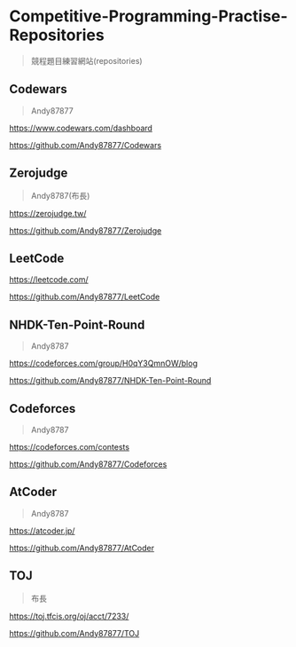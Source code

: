 # Competitive-Programming-Practise-Repositories 
> 競程題目練習網站(repositories)

## Codewars
> Andy87877

https://www.codewars.com/dashboard

https://github.com/Andy87877/Codewars

## Zerojudge
> Andy8787(布長)

https://zerojudge.tw/

https://github.com/Andy87877/Zerojudge

## LeetCode

https://leetcode.com/

https://github.com/Andy87877/LeetCode

## NHDK-Ten-Point-Round
> Andy8787

https://codeforces.com/group/H0qY3QmnOW/blog

https://github.com/Andy87877/NHDK-Ten-Point-Round

## Codeforces
> Andy8787

https://codeforces.com/contests

https://github.com/Andy87877/Codeforces

## AtCoder
> Andy8787

https://atcoder.jp/

https://github.com/Andy87877/AtCoder

## TOJ
> 布長

https://toj.tfcis.org/oj/acct/7233/

https://github.com/Andy87877/TOJ
